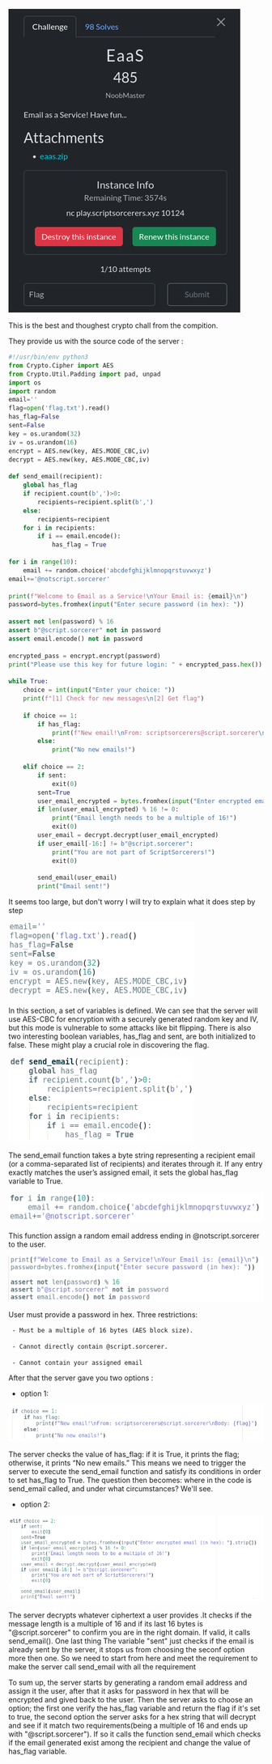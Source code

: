 ![image](./eaas.png)

This is the best and thoughest crypto chall from the compition.

They provide us with the source code of the server :

```python
#!/usr/bin/env python3
from Crypto.Cipher import AES
from Crypto.Util.Padding import pad, unpad
import os
import random
email=''
flag=open('flag.txt').read()
has_flag=False
sent=False
key = os.urandom(32)
iv = os.urandom(16)
encrypt = AES.new(key, AES.MODE_CBC,iv)
decrypt = AES.new(key, AES.MODE_CBC,iv)

def send_email(recipient):
    global has_flag
    if recipient.count(b',')>0:
        recipients=recipient.split(b',')
    else:
        recipients=recipient
    for i in recipients:
        if i == email.encode():
            has_flag = True

for i in range(10):
    email += random.choice('abcdefghijklmnopqrstuvwxyz')
email+='@notscript.sorcerer'

print(f"Welcome to Email as a Service!\nYour Email is: {email}\n")
password=bytes.fromhex(input("Enter secure password (in hex): "))

assert not len(password) % 16
assert b"@script.sorcerer" not in password
assert email.encode() not in password

encrypted_pass = encrypt.encrypt(password)
print("Please use this key for future login: " + encrypted_pass.hex())

while True:
    choice = int(input("Enter your choice: "))
    print(f"[1] Check for new messages\n[2] Get flag")

    if choice == 1:
        if has_flag:
            print(f"New email!\nFrom: scriptsorcerers@script.sorcerer\nBody: {flag}")
        else:
            print("No new emails!")

    elif choice == 2:
        if sent:
            exit(0)
        sent=True
        user_email_encrypted = bytes.fromhex(input("Enter encrypted email (in hex): ").strip())
        if len(user_email_encrypted) % 16 != 0:
            print("Email length needs to be a multiple of 16!")
            exit(0)
        user_email = decrypt.decrypt(user_email_encrypted)
        if user_email[-16:] != b"@script.sorcerer":
            print("You are not part of ScriptSorcerers!")
            exit(0)

        send_email(user_email)
        print("Email sent!")


```
It seems too large, but don't worry I will try to explain what it does step by step

![image](./one.png)

In this section, a set of variables is defined. We can see that the server will use AES-CBC for encryption with a securely generated random key and IV, but this mode is vulnerable to some attacks like bit flipping. There is also two interesting boolean variables, has_flag and sent, are both initialized to false. These might play a crucial role in discovering the flag. 

![image](./two.png)

The send_email function takes a byte string representing a recipient email (or a comma-separated list of recipients) and iterates through it. If any entry exactly matches the user’s assigned email, it sets the global has_flag variable to True.

![image](./three.png)

This function assign a random email address ending in @notscript.sorcerer to the user.

![image](./four.png)

User must provide a password in hex. Three restrictions:

     - Must be a multiple of 16 bytes (AES block size).

     - Cannot directly contain @script.sorcerer.

     - Cannot contain your assigned email

After that the server gave you two options :

- option 1:
  
![image](./6ix.png)

The server checks the value of has_flag: if it is True, it prints the flag; otherwise, it prints “No new emails.” This means we need to trigger the server to execute the send_email function and satisfy its conditions in order to set has_flag to True. The question then becomes: where in the code is send_email called, and under what circumstances? We'll see.

- option 2:
  
![image](./seven.png)

The server decrypts whatever ciphertext a user provides .It checks if the message length is a multiple of 16 and if its last 16 bytes is "@script.sorcerer" to confirm you are in the right domain. If valid, it calls send_email(). One last thing The variable "sent" just checks if the email is already sent by the server, it stops us from choosing the seconf option more then one. So we need to start from here and meet the requirement to make the server call send_email with all the requirement

To sum up, the server starts by generating a random email address and assign it the user, after that it asks for password in hex that will be encrypted and gived back to the user. Then the server asks to choose an option; the first one verify the has_flag variable and return the flag if it's set to true, the second option the server asks for a hex string that will decrypt and see if it match two requirements(being a multiple of 16 and ends up with "@script.sorcerer"). If so it calls the function send_email which checks if the email generated exist among the recipient and change the value of has_flag variable. 
